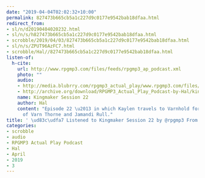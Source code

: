 ```yaml
---
date: "2019-04-04T02:02:32+10:00"
permalink: 827473b665cb5a1c227d9c0177e9542bab18dfaa.html
redirect_from:
- sl/n/d20190404020232.html
- sl/n/s/h827473b665cb5a1c227d9c0177e9542bab18dfaa.html
- scrobble/2019/04/03/827473b665cb5a1c227d9c0177e9542bab18dfaa.html
- sl/n/s/ZPUT96AzFC7.html
- scrobble/Hal//827473b665cb5a1c227d9c0177e9542bab18dfaa.html
listen-of:
  h-cite:
    url: http://www.rpgmp3.com/files/feeds/rpgmp3_ap_podcast.xml
    photo: ""
    audio:
    - http://media.blubrry.com/rpgmp3_actual_play/www.rpgmp3.com/files/game_recordings/Sugar_Fuelled_Gamers/kingmaker_session_22.mp3
    - http://archive.org/download/RPGMP3_Actual_Play_Podcast-by-Hal/kingmaker_session_22.mp3
    name: Kingmaker Session 22
    author: Hal
    content: "Episode 22 \u2013 in which Kaylen travels to Varnhold for the wedding
      of Varn Thorne and Jamandi Rull."
title: ' \ud83c\udfa7 Listened to Kingmaker Session 22 by @rpgmp3 From #RPGMP3ActualPlayPodcast'
categories:
- scrobble
- audio
- RPGMP3 Actual Play Podcast
- Hal
- April
- 2019
- 3
---
```

